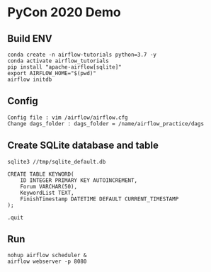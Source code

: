 # PyCon 2020 Demo

## Build ENV
``` 
conda create -n airflow-tutorials python=3.7 -y
conda activate airflow_tutorials
pip install "apache-airflow[sqlite]"
export AIRFLOW_HOME="$(pwd)"
airflow initdb
```

## Config 
``` 
Config file : vim /airflow/airflow.cfg
Change dags_folder : dags_folder = /name/airflow_practice/dags
```

## Create SQLite database and table
``` 
sqlite3 //tmp/sqlite_default.db

CREATE TABLE KEYWORD(
    ID INTEGER PRIMARY KEY AUTOINCREMENT,
    Forum VARCHAR(50),
    KeywordList TEXT,
    FinishTimestamp DATETIME DEFAULT CURRENT_TIMESTAMP
);

.quit
```

## Run
```
nohup airflow scheduler &
airflow webserver -p 8080
```
